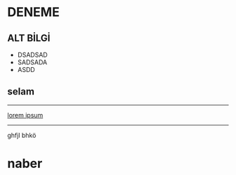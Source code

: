 # DENEME


## ALT BİLGİ 
- DSADSAD
- SADSADA
- ASDD

## selam


-------------------------
[lorem ipsum](https://www.google.com.tr/?hl=tr)
***
ghfjl
bhkö
# naber